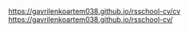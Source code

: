 https://gavrilenkoartem038.github.io/rsschool-cv/cv
https://gavrilenkoartem038.github.io/rsschool-cv/
